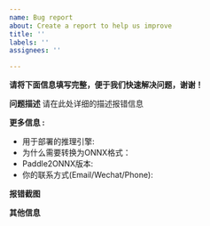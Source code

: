 ```yaml
---
name: Bug report
about: Create a report to help us improve
title: ''
labels: ''
assignees: ''

---
```


**请将下面信息填写完整，便于我们快速解决问题，谢谢！**

**问题描述**
请在此处详细的描述报错信息


**更多信息 :**
 - 用于部署的推理引擎:
 - 为什么需要转换为ONNX格式：
 - Paddle2ONNX版本:
 - 你的联系方式(Email/Wechat/Phone):

**报错截图**


**其他信息**
